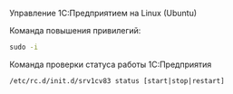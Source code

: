 Управление 1С:Предприятием на Linux (Ubuntu)

Команда повышения привилегий:

```cmd
sudo -i
```

Команда проверки статуса работы 1С:Предприятия

```
/etc/rc.d/init.d/srv1cv83 status [start|stop|restart] 
```
